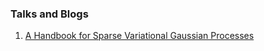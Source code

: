 ### Talks and Blogs
1. [A Handbook for Sparse Variational Gaussian Processes](https://tiao.io/post/sparse-variational-gaussian-processes/)
